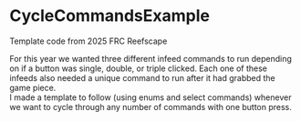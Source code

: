 # CycleCommandsExample

Template code from 2025 FRC Reefscape

For this year we wanted three different infeed commands to run depending on if a button was single, double, or triple clicked.  Each one of these infeeds also needed a unique command to run after it had grabbed the game piece.  
I made a template to follow (using enums and select commands) whenever we want to cycle through any number of commands with one button press.
